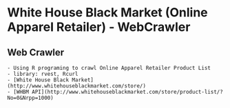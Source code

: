 # White House Black Market (Online Apparel Retailer) - WebCrawler

## Web Crawler
	- Using R programing to crawl Online Apparel Retailer Product List
	- library: rvest, Rcurl
	- [White House Black Market](http://www.whitehouseblackmarket.com/store/) 
	- [WHBM API](http://www.whitehouseblackmarket.com/store/product-list/?No=0&Nrpp=1000)
   
    


